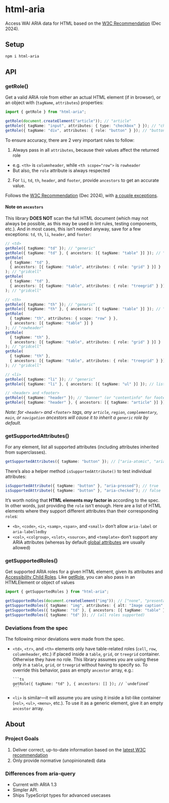 # html-aria

Access WAI ARIA data for HTML based on the [W3C Recommendation](https://www.w3.org/TR/html-aria/) (Dec 2024).

## Setup

```sh
npm i html-aria
```

## API

### getRole()

Get a valid ARIA role from either an actual HTML element (if in browser), or an object with (`tagName`, `attributes`) properties:

```ts
import { getRole } from "html-aria";

getRole(document.createElement("article")); // "article"
getRole({ tagName: "input", attributes: { type: "checkbox" } }); // "checkbox"
getRole({ tagName: "div", attributes: { role: "button" } }); // "button"
```

To ensure accuracy, there are 2 very important rules to follow:

1. Always pass in all `attributes`, because their values affect the returned role

- e.g. `<th>` is `columnheader`, while `<th scope="row">` is `rowheader`
- But also, the `role` attribute is always respected

2. For `li`, `td`, `th`, `header`, and `footer`, provide `ancestors` to get an accurate value.

Follows the [W3C Recommendation](https://www.w3.org/TR/html-aria/) (Dec 2024), with [a couple exceptions](#deviations-from-the-spec).

#### Note on `ancestors`

This library **DOES NOT** scan the full HTML document (which may not always be possible, as this may be used in lint rules, testing components, etc.). And in most cases, this isn’t needed anyway, save for a few exceptions: `td`, `th`, `li`, `header`, and `footer`:

```ts
// <td>
getRole({ tagName: "td" }); // "generic"
getRole({ tagName: "td" }, { ancestors: [{ tagName: "table" }] }); // "cell"
getRole(
  { tagName: "td" },
  { ancestors: [{ tagName: "table", attributes: { role: "grid" } }] }
); // "gridcell"
getRole(
  { tagName: "td" },
  { ancestors: [{ tagName: "table", attributes: { role: "treegrid" } }] }
); // "gridcell"

// <th>
getRole({ tagName: "th" }); // "generic"
getRole({ tagName: "th" }, { ancestors: [{ tagName: "table" }] }); // "columnheader"
getRole(
  { tagName: "th", attributes: { scope: "row" } },
  { ancestors: [{ tagName: "table" }] }
); // "rowheader"
getRole(
  { tagName: "th" },
  { ancestors: [{ tagName: "table", attributes: { role: "grid" } }] }
); // "gridcell"
getRole(
  { tagName: "th" },
  { ancestors: [{ tagName: "table", attributes: { role: "treegrid" } }] }
); // "gridcell"

// <li>
getRole({ tagName: "li" }); // "generic"
getRole({ tagName: "li" }, { ancestors: [{ tagName: "ul" }] }); // listitem

// <header> and <footer>
getRole({ tagName: "header" }); // "banner" (or "contentinfo" for footer)
getRole({ tagName: "header" }, { ancestors: [{ tagName: "article" }] }); // generic
```

_Note: for `<header>` and `<footer>` tags, any `article`, `region`, `complementary`, `main`, or `navigation` ancestors will cause it to inherit a `generic` role by default._

### getSupportedAttributes()

For any element, list all supported attributes (including attributes inherited from superclasses).

```ts
getSupportedAttributes({ tagName: "button" }); // ["aria-atomic", "aria-braillelabel", …]
```

There’s also a helper method `isSupportedAttribute()` to test individual attributes:

```ts
isSupportedAttribute({ tagName: "button" }, "aria-pressed"); // true
isSupportedAttribute({ tagName: "button" }, "aria-checked"); // false
```

It’s worth noting that **HTML elements may factor in** according to the spec. In other words, just providing the `role` isn’t enough. Here are a list of HTML elements where they support different attributes than their corresponding `role`s:

- `<b>`, `<code>`, `<i>`, `<samp>`, `<span>`, and `<small>` don’t allow `aria-label` or `aria-labelledby`
- `<col>`, `<colgroup>`, `<slot>`, `<source>`, and `<template>` don’t support any ARIA attributes (whereas by default [global attributes](https://www.w3.org/TR/wai-aria-1.3/#global_states) are usually allowed)

### getSupportedRoles()

Get supported ARIA roles for a given HTML element, given its attributes and [Accessibility Child Roles](https://www.w3.org/TR/wai-aria-1.3/#mustContain). Like [getRole](#getrole), you can also pass in an HTMLElement or object of values

```ts
import { getSupportedRoles } from "html-aria";

getSupportedRoles(document.createElement("img")); // ["none", "presentation", "img"]
getSupportedRoles({ tagName: "img", attributes: { alt: "Image caption" } }); //  ["button", "checkbox", "link", (15 more)]
getSupportedRoles({ tagName: "td" }, { ancestors: [{ tagName: "table" }] }); // ["cell"]
getSupportedRoles({ tagName: "td" }); // (all roles supported)
```

### Deviations from the spec

The following minor deviations were made from the spec.

- `<td>`, `<tr>`, and `<th>` elements only have table-related roles (`cell`, `row`, `columnheader`, etc.) if placed inside a `table`, `grid`, or `treegrid` container. Otherwise they have no role. This library assumes you are using these only in a `table`, `grid`, or `treegrid` without having to specify so. To override this behavior, pass an empty `ancestor` array, e.g.:

      ```ts
      getRole({ tagName: "td" }, { ancestors: [] }); // `undefined`
      ```

- `<li>` is similar—it will assume you are using it inside a list-like container (`<ol>`, `<ul>`, `<menu>`, etc.). To use it as a generic element, give it an empty `ancestor` array.

## About

### Project Goals

1. Deliver correct, up-to-date information based on the [latest W3C recommendation](https://www.w3.org/TR/html-aria/)
1. Only provide normative (unopinionated) data

### Differences from aria-query

- Current with ARIA 1.3
- Simpler API.
- Ships TypeScript types for advanced usecases
